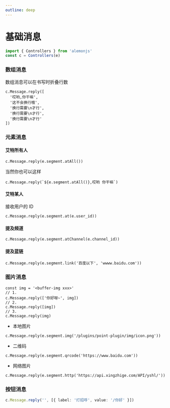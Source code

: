 ```yaml
---
outline: deep
---
```


# 基础消息


```ts
import { Controllers } from 'alemonjs'
const c = Controllers(e)
```

### 数组消息

数组消息可以在书写时折叠行数

```typescript:line-numbers=1
c.Message.reply([
  '哎哟,你干嘛',
  '这不会换行哦',
  '换行需要\n才行',
  '换行需要\n才行',
  '换行需要\n才行'
])
```

### 元素消息

#### 艾特所有人

```typescript:line-numbers=1
c.Message.reply(e.segment.atAll())
```

当然你也可以这样

```typescript:line-numbers=1
c.Message.reply(`${e.segment.atAll()},哎哟 你干嘛`)
```

#### 艾特某人

接收用户的 ID

```typescript:line-numbers=1
c.Message.reply(e.segment.at(e.user_id))
```

#### 提及频道

```typescript:line-numbers=1
c.Message.reply(e.segment.atChannel(e.channel_id))
```

#### 提及蓝链

```typescript:line-numbers=1
c.Message.reply(e.segment.link('百度以下', 'wwww.baidu.com'))
```

### 图片消息

```typescript:line-numbers=1
const img = '<buffer-img xxx>'
// 1.
c.Message.reply(['你好呀~', img])
// 2.
c.Message.reply([img])
// 3.
c.Message.reply(img)
```

- 本地图片

```typescript:line-numbers=1
c.Message.reply(e.segment.img('/plugins/point-plugin/img/icon.png'))
```

- 二维码

```typescript:line-numbers=1
c.Message.reply(e.segment.qrcode('https://www.baidu.com'))
```

- 网络图片

```typescript:line-numbers=1
c.Message.reply(e.segment.http('https://api.xingzhige.com/API/yshl/'))
```

### 按钮消息

```ts
c.Message.reply('', [{ label: '打招呼', value: '/你好' }])
```
